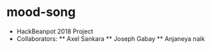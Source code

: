 # mood-song
* HackBeanpot 2018 Project
* Collaborators:
** Axel Sankara
** Joseph Gabay
** Anjaneya naik
